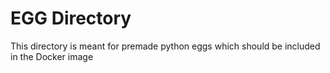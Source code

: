 # EGG Directory

This directory is meant for premade python eggs which should be included in the Docker image